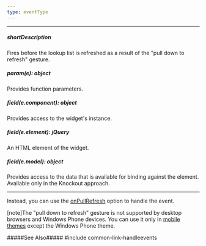 ```yaml
---
type: eventType
---
```

---
##### shortDescription
Fires before the lookup list is refreshed as a result of the "pull down to refresh" gesture.

##### param(e): object
Provides function parameters.

##### field(e.component): object
Provides access to the widget's instance.

##### field(e.element): jQuery
An HTML element of the widget.

##### field(e.model): object
Provides access to the data that is available for binding against the element. Available only in the Knockout approach.

---
Instead, you can use the [onPullRefresh](/api-reference/10%20UI%20Widgets/dxLookup/1%20Configuration/onPullRefresh.md '/Documentation/ApiReference/UI_Widgets/dxLookup/Configuration/#onPullRefresh') option to handle the event.

[note]The "pull down to refresh" gesture is not supported by desktop browsers and Windows Phone devices. You can use it only in [mobile themes](/concepts/60%20Themes/10%20Predefined%20Themes '/Documentation/Guide/Themes/Predefined_Themes/') except the Windows Phone theme.

#####See Also#####
#include common-link-handleevents